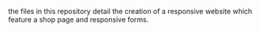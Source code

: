 the files in this repository detail the creation of a responsive website which feature a shop page and responsive forms.
